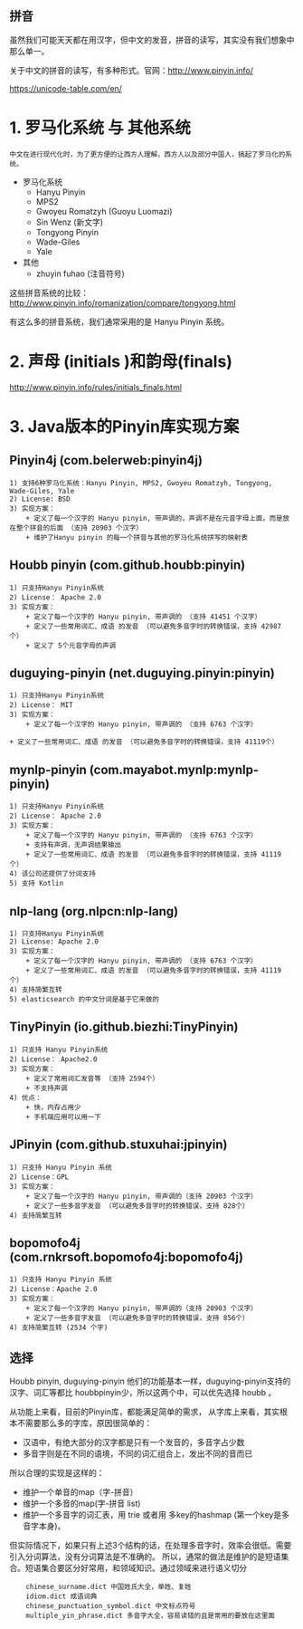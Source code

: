 ## 拼音

虽然我们可能天天都在用汉字，但中文的发音，拼音的读写，其实没有我们想象中那么单一。

关于中文的拼音的读写，有多种形式。官网：http://www.pinyin.info/

https://unicode-table.com/en/


# 1. 罗马化系统 与 其他系统
    中文在进行现代化时，为了更方便的让西方人理解，西方人以及部分中国人，搞起了罗马化的系统。

+ 罗马化系统
    + Hanyu Pinyin
    + MPS2
    + Gwoyeu Romatzyh (Guoyu Luomazi)
    + Sin Wenz (新文字)
    + Tongyong Pinyin
    + Wade-Giles
    + Yale
+ 其他
    + zhuyin fuhao (注音符号)
    
这些拼音系统的比较：http://www.pinyin.info/romanization/compare/tongyong.html


有这么多的拼音系统，我们通常采用的是 Hanyu Pinyin 系统。


# 2. 声母 (initials )和韵母(finals)

http://www.pinyin.info/rules/initials_finals.html


# 3. Java版本的Pinyin库实现方案

## Pinyin4j (com.belerweb:pinyin4j)
    1) 支持6种罗马化系统：Hanyu Pinyin, MPS2, Gwoyeu Romatzyh, Tongyong, Wade-Giles, Yale
    2) License: BSD
    3) 实现方案：
        + 定义了每一个汉字的 Hanyu pinyin, 带声调的，声调不是在元音字母上面，而是放在整个拼音的后面 （支持 20903 个汉字）
        + 维护了Hanyu pinyin 的每一个拼音与其他的罗马化系统拼写的映射表
                     
    
## Houbb pinyin (com.github.houbb:pinyin)
    1) 只支持Hanyu Pinyin系统
    2) License： Apache 2.0
    3) 实现方案：
        + 定义了每一个汉字的 Hanyu pinyin, 带声调的 （支持 41451 个汉字）
        + 定义了一些常用词汇、成语 的发音 （可以避免多音字时的转换错误，支持 42987个）
        + 定义了 5个元音字母的声调

## duguying-pinyin (net.duguying.pinyin:pinyin)
    1) 只支持Hanyu Pinyin系统
    2) License： MIT
    3) 实现方案：
        + 定义了每一个汉字的 Hanyu pinyin, 带声调的 （支持 6763 个汉字）
        + 定义了一些常用词汇、成语 的发音 （可以避免多音字时的转换错误，支持 41119个）
        
## mynlp-pinyin (com.mayabot.mynlp:mynlp-pinyin)
    1) 只支持Hanyu Pinyin系统
    2) License： Apache 2.0
    3) 实现方案：
        + 定义了每一个汉字的 Hanyu pinyin, 带声调的 （支持 6763 个汉字）
        + 支持有声调，无声调结果输出
        + 定义了一些常用词汇、成语 的发音 （可以避免多音字时的转换错误，支持 41119个）      
    4) 该公司还提供了分词支持
    5) 支持 Kotlin   

## nlp-lang (org.nlpcn:nlp-lang)
    1) 只支持Hanyu Pinyin系统
    2) License: Apache 2.0
    3) 实现方案：
        + 定义了每一个汉字的 Hanyu pinyin, 带声调的 （支持 6763 个汉字）
        + 定义了一些常用词汇、成语 的发音 （可以避免多音字时的转换错误，支持 41119个）
    4) 支持简繁互转
    5) elasticsearch 的中文分词是基于它来做的        

## TinyPinyin (io.github.biezhi:TinyPinyin)
    1) 只支持 Hanyu Pinyin系统
    2) License： Apache2.0
    3) 实现方案：
        + 定义了常用词汇发音等 （支持 2594个）
        + 不支持声调
    4) 优点：
        + 快，内存占用少
        + 手机端应用可以用一下

## JPinyin (com.github.stuxuhai:jpinyin)
    1) 只支持 Hanyu Pinyin 系统
    2) License：GPL
    3) 实现方案：
        + 定义了每一个汉字的 Hanyu pinyin, 带声调的（支持 20903 个汉字）
        + 定义了一些多音字发音 （可以避免多音字时的转换错误，支持 828个）
    4) 支持简繁互转

## bopomofo4j (com.rnkrsoft.bopomofo4j:bopomofo4j)
    1) 只支持 Hanyu Pinyin 系统
    2) License：Apache 2.0
    3) 实现方案：
        + 定义了每一个汉字的 Hanyu pinyin, 带声调的（支持 20903 个汉字）
        + 定义了一些多音字发音 （可以避免多音字时的转换错误，支持 856个）
    4) 支持简繁互转 (2534 个字)
    
    
## 选择

Houbb pinyin, duguying-pinyin 他们的功能基本一样，duguying-pinyin支持的汉字、词汇等都比 houbbpinyin少，所以这两个中，可以优先选择 houbb 。

从功能上来看，目前的Pinyin库，都能满足简单的需求，
从字库上来看，其实根本不需要那么多的字库，原因很简单的：

+ 汉语中，有绝大部分的汉字都是只有一个发音的，多音字占少数
+ 多音字则是在不同的语境，不同的词汇组合上，发出不同的音而已

所以合理的实现是这样的：
+ 维护一个单音的map（字-拼音）
+ 维护一个多音的map(字-拼音 list)
+ 维护一个多音字的词汇表，用 trie 或者用 多key的hashmap (第一个key是多音字本身)。

但实际情况下，如果只有上述3个结构的话，在处理多音字时，效率会很低。需要引入分词算法，没有分词算法是不准确的。
所以，通常的做法是维护的是短语集合。短语集合要区分好常用，和领域知识。通过领域来进行语义切分


```text
    chinese_surname.dict 中国姓氏大全，单姓、复姓
    idiom.dict 成语词典
    chinese_punctuation_symbol.dict 中文标点符号
    multiple_yin_phrase.dict 多音字大全，容易读错的且是常用的要放在这里面
```


    